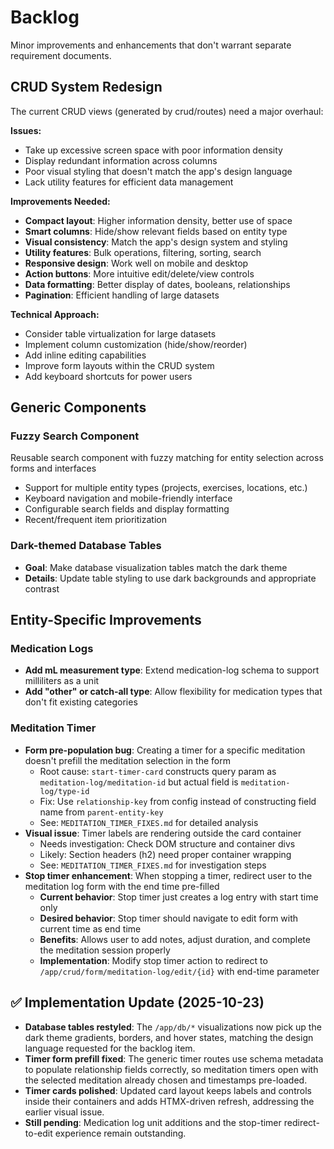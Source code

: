 # Backlog

Minor improvements and enhancements that don't warrant separate requirement documents.

## CRUD System Redesign
The current CRUD views (generated by crud/routes) need a major overhaul:

**Issues:**
- Take up excessive screen space with poor information density
- Display redundant information across columns  
- Poor visual styling that doesn't match the app's design language
- Lack utility features for efficient data management

**Improvements Needed:**
- **Compact layout**: Higher information density, better use of space
- **Smart columns**: Hide/show relevant fields based on entity type
- **Visual consistency**: Match the app's design system and styling
- **Utility features**: Bulk operations, filtering, sorting, search
- **Responsive design**: Work well on mobile and desktop
- **Action buttons**: More intuitive edit/delete/view controls
- **Data formatting**: Better display of dates, booleans, relationships
- **Pagination**: Efficient handling of large datasets

**Technical Approach:**
- Consider table virtualization for large datasets
- Implement column customization (hide/show/reorder)
- Add inline editing capabilities
- Improve form layouts within the CRUD system
- Add keyboard shortcuts for power users

## Generic Components

### Fuzzy Search Component
Reusable search component with fuzzy matching for entity selection across forms and interfaces
- Support for multiple entity types (projects, exercises, locations, etc.)
- Keyboard navigation and mobile-friendly interface
- Configurable search fields and display formatting
- Recent/frequent item prioritization

### Dark-themed Database Tables
- **Goal**: Make database visualization tables match the dark theme
- **Details**: Update table styling to use dark backgrounds and appropriate contrast

## Entity-Specific Improvements

### Medication Logs
- **Add mL measurement type**: Extend medication-log schema to support milliliters as a unit
- **Add "other" or catch-all type**: Allow flexibility for medication types that don't fit existing categories

### Meditation Timer
- **Form pre-population bug**: Creating a timer for a specific meditation doesn't prefill the meditation selection in the form
  - Root cause: `start-timer-card` constructs query param as `meditation-log/meditation-id` but actual field is `meditation-log/type-id`
  - Fix: Use `relationship-key` from config instead of constructing field name from `parent-entity-key`
  - See: `MEDITATION_TIMER_FIXES.md` for detailed analysis
- **Visual issue**: Timer labels are rendering outside the card container
  - Needs investigation: Check DOM structure and container divs
  - Likely: Section headers (h2) need proper container wrapping
  - See: `MEDITATION_TIMER_FIXES.md` for investigation steps
- **Stop timer enhancement**: When stopping a timer, redirect user to the meditation log form with the end time pre-filled
  - **Current behavior**: Stop timer just creates a log entry with start time only
  - **Desired behavior**: Stop timer should navigate to edit form with current time as end time
  - **Benefits**: Allows user to add notes, adjust duration, and complete the meditation session properly
  - **Implementation**: Modify stop timer action to redirect to `/app/crud/form/meditation-log/edit/{id}` with end-time parameter

## ✅ Implementation Update (2025-10-23)
- **Database tables restyled**: The `/app/db/*` visualizations now pick up the dark theme gradients, borders, and hover states, matching the design language requested for the backlog item.
- **Timer form prefill fixed**: The generic timer routes use schema metadata to populate relationship fields correctly, so meditation timers open with the selected meditation already chosen and timestamps pre-loaded.
- **Timer cards polished**: Updated card layout keeps labels and controls inside their containers and adds HTMX-driven refresh, addressing the earlier visual issue.
- **Still pending**: Medication log unit additions and the stop-timer redirect-to-edit experience remain outstanding.
